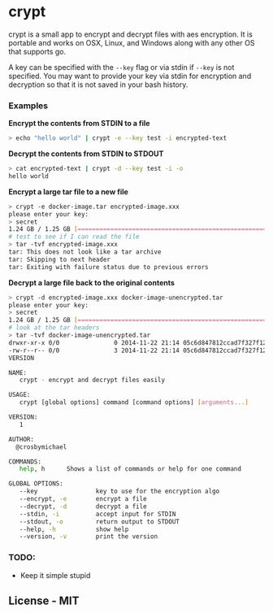 # crypt

crypt is a small app to encrypt and decrypt files with aes encryption.  It is 
portable and works on OSX, Linux, and Windows along with any other OS that 
supports go.

A key can be specified with the `--key` flag or via stdin if `--key` is 
not specified.  You may want to provide your key via stdin for encryption
and decryption so that it is not saved in your bash history.

### Examples

**Encrypt the contents from STDIN to a file**
```bash
> echo "hello world" | crypt -e --key test -i encrypted-text
```

**Decrypt the contents from STDIN to STDOUT**
```bash
> cat encrypted-text | crypt -d --key test -i -o
hello world
```

**Encrypt a large tar file to a new file**
```bash
> crypt -e docker-image.tar encrypted-image.xxx
please enter your key:
> secret
1.24 GB / 1.25 GB [=========================================================================] 99.70 % 58.72 MB/s
# test to see if I can read the file
> tar -tvf encrypted-image.xxx
tar: This does not look like a tar archive
tar: Skipping to next header
tar: Exiting with failure status due to previous errors
```

**Decrypt a large file back to the original contents**
```bash
> crypt -d encrypted-image.xxx docker-image-unencrypted.tar
please enter your key:
> secret
1.24 GB / 1.25 GB [=========================================================================] 99.45 % 70.80 MB/s
# look at the tar headers
> tar -tvf docker-image-unencrypted.tar
drwxr-xr-x 0/0               0 2014-11-22 21:14 05c6d847812ccad7f327f12ec2404dd972fc64e65c6c8a996b402c8e3f990d7c/
-rw-r--r-- 0/0               3 2014-11-22 21:14 05c6d847812ccad7f327f12ec2404dd972fc64e65c6c8a996b402c8e3f990d7c/
VERSION
```

```bash
NAME:
   crypt - encrypt and decrypt files easily

USAGE:
   crypt [global options] command [command options] [arguments...]

VERSION:
   1

AUTHOR:
  @crosbymichael

COMMANDS:
   help, h      Shows a list of commands or help for one command

GLOBAL OPTIONS:
   --key                key to use for the encryption algo
   --encrypt, -e        encrypt a file
   --decrypt, -d        decrypt a file
   --stdin, -i          accept input for STDIN
   --stdout, -o         return output to STDOUT
   --help, -h           show help
   --version, -v        print the version
```

### TODO:
* Keep it simple stupid

## License - MIT
